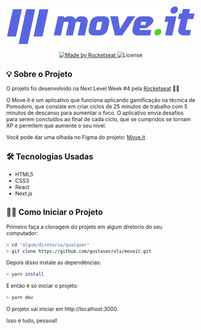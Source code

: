 <h4 align="center">
  <img src="https://github.com/gustavocrvls/moveit/blob/main/public/logo-full.svg" />
</h4>

<p align="center">
  <a href="https://rocketseat.com.br">
    <img alt="Made by Rocketseat" src="https://img.shields.io/badge/made%20by-Rocketseat-5965e0">
  </a>
  <img alt="License" src="https://img.shields.io/badge/license-MIT-5965e0">
</p>

## 💡 Sobre o Projeto

O projeto foi desenvolvido na Next Level Week #4 pela [Rocketseat](https://rocketseat.com.br/) 🚀💜

O Move.it é um aplicativo que funciona aplicando gamificação na técnica de Pomodoro, que consiste em criar ciclos de 25 minutos de trabalho com 5 minutos de descanso para aumentar o foco. O aplicativo envia desafios para serem concluídos ao final de cada ciclo, que se cumpridos se tornam XP e permitem que aumente o seu nível.

Você pode dar uma olhada no Figma do projeto: <a href="https://www.figma.com/file/e3UkGrCXSFd21KdxeJJUWr/Move.it-1.0?node-id=160%3A2761" target="_blank">Move.it</a>

## 🛠 Tecnologias Usadas
- HTML5
- CSS3
- React
- Next.js

## 🧙‍♂️ Como Iniciar o Projeto

Primeiro faça a clonagem do projeto em algum diretorio do seu computador:
```bash
> cd "algum/diretorio/qualquer"
> git clone https://github.com/gustavocrvls/moveit.git
```
Depois disso instale as dependências:
```bash
> yarn install
```
E então é só iniciar o projeto:
```bash
> yarn dev
```
O projeto vai iniciar em http://localhost:3000. 

Isso é tudo, pessoal!
